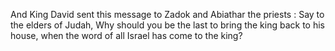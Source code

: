 And King David sent this message to Zadok and Abiathar the priests : Say to the elders of Judah, Why should you be the last to bring the king back to his house, when the word of all Israel has come to the king?
